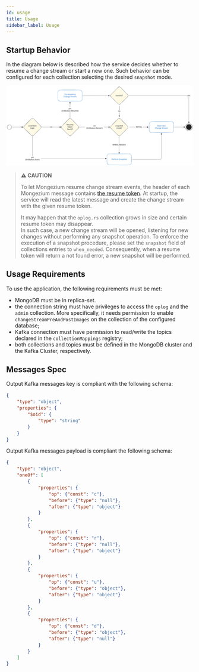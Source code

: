 ```yaml
---
id: usage
title: Usage
sidebar_label: Usage
---
```




## Startup Behavior

In the diagram below is described how the service decides whether to resume
a change stream or start a new one. Such behavior can be configured for
each collection selecting the desired `snapshot` mode.

![mongezium_init_flow](./img/mongezium_init_flow.svg)

> **⚠️ CAUTION**
>
> To let Mongezium resume change stream events, the header of each Mongezium message contains [the resume token](https://www.mongodb.com/docs/manual/changeStreams/#resume-tokens). At startup, the service will read the latest message and create the change stream with the given resume token.
>
> It may happen that the `oplog.rs` collection grows in size and certain resume token may disappear.  
> In such case, a new change stream will be opened, listening for new changes
> without performing any snapshot operation. To enforce the execution of a snapshot
> procedure, please set the `snapshot` field of collections entries to `when_needed`.
> Consequently, when a resume token will return a not found error, a new snapshot
> will be performed.

## Usage Requirements

To use the application, the following requirements must be met:

- MongoDB must be in replica-set.
- the connection string must have privileges to access the `oplog` and the `admin` collection. More specifically, it needs permission to enable `changeStreamPreAndPostImages` on the collection of the configured database;
- Kafka connection must have permission to read/write the topics declared in the `collectionMappings` registry;
- both collections and topics must be defined in the MongoDB cluster and the Kafka Cluster, respectively.

## Messages Spec

Output Kafka messages key is compliant with the following schema:

```json
{
    "type": "object",
    "properties": {
        "$oid": {
            "type": "string"
        }
    }
}
```

Output Kafka messages payload is compliant the following schema:

```json
{
    "type": "object",
    "oneOf": [
        {
            "properties": {
                "op": {"const": "c"},
                "before": {"type": "null"},
                "after": {"type": "object"}
            }
        },
        {
            "properties": {
                "op": {"const": "r"},
                "before": {"type": "null"},
                "after": {"type": "object"}
            }
        },
        {
            "properties": {
                "op": {"const": "u"},
                "before": {"type": "object"},
                "after": {"type": "object"}
            }
        },
        {
            "properties": {
                "op": {"const": "d"},
                "before": {"type": "object"},
                "after": {"type": "null"}
            }
        }
    ]
}
```
